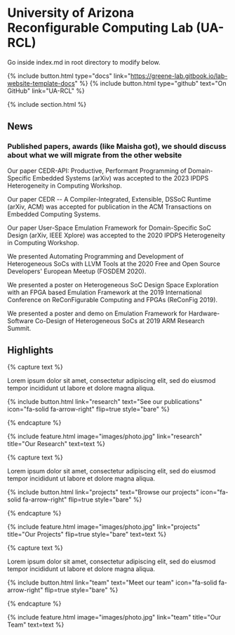 ---
---

# University of Arizona Reconfigurable Computing Lab (UA-RCL)

Go inside index.md in root directory to modify below.

{%
  include button.html
  type="docs"
  link="https://greene-lab.gitbook.io/lab-website-template-docs"
%}
{%
  include button.html
  type="github"
  text="On GitHub"
  link="UA-RCL"
%}

{% include section.html %}

## News

### Published papers, awards (like Maisha got), we should discuss about what we will migrate from the other website

Our paper CEDR-API: Productive, Performant Programming of Domain-Specific Embedded Systems (arXiv) was accepted to the 2023 IPDPS Heterogeneity in Computing Workshop.

Our paper CEDR -- A Compiler-Integrated, Extensible, DSSoC Runtime (arXiv, ACM) was accepted for publication in the ACM Transactions on Embedded Computing Systems.

Our paper User-Space Emulation Framework for Domain-Specific SoC Design (arXiv, IEEE Xplore) was accepted to the 2020 IPDPS Heterogeneity in Computing Workshop.

We presented Automating Programming and Development of Heterogeneous SoCs with LLVM Tools at the 2020 Free and Open Source Developers' European Meetup (FOSDEM 2020).

We presented a poster on Heterogeneous SoC Design Space Exploration with an FPGA based Emulation Framework at the 2019 International Conference on ReConFigurable Computing and FPGAs (ReConFig 2019).

We presented a poster and demo on Emulation Framework for Hardware-Software Co-Design of Heterogeneous SoCs at 2019 ARM Research Summit.

## Highlights

{% capture text %}

Lorem ipsum dolor sit amet, consectetur adipiscing elit, sed do eiusmod tempor incididunt ut labore et dolore magna aliqua.

{%
  include button.html
  link="research"
  text="See our publications"
  icon="fa-solid fa-arrow-right"
  flip=true
  style="bare"
%}

{% endcapture %}

{%
  include feature.html
  image="images/photo.jpg"
  link="research"
  title="Our Research"
  text=text
%}

{% capture text %}

Lorem ipsum dolor sit amet, consectetur adipiscing elit, sed do eiusmod tempor incididunt ut labore et dolore magna aliqua.

{%
  include button.html
  link="projects"
  text="Browse our projects"
  icon="fa-solid fa-arrow-right"
  flip=true
  style="bare"
%}

{% endcapture %}

{%
  include feature.html
  image="images/photo.jpg"
  link="projects"
  title="Our Projects"
  flip=true
  style="bare"
  text=text
%}

{% capture text %}

Lorem ipsum dolor sit amet, consectetur adipiscing elit, sed do eiusmod tempor incididunt ut labore et dolore magna aliqua.

{%
  include button.html
  link="team"
  text="Meet our team"
  icon="fa-solid fa-arrow-right"
  flip=true
  style="bare"
%}

{% endcapture %}

{%
  include feature.html
  image="images/photo.jpg"
  link="team"
  title="Our Team"
  text=text
%}
